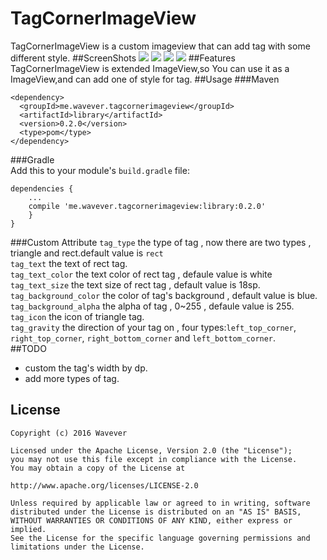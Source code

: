 # TagCornerImageView
TagCornerImageView is a custom imageview that can add tag with some different style.
##ScreenShots
![](http://ww4.sinaimg.cn/large/ace35ee1gw1f3dwmleqofj20740dqabe.jpg)
![](http://ww2.sinaimg.cn/large/ace35ee1gw1f3dwn9m8ydj20750dsmyj.jpg)
![](http://ww1.sinaimg.cn/large/ace35ee1gw1f3dwnfe2i0j20770dymyi.jpg)
![](http://ww4.sinaimg.cn/mw690/ace35ee1gw1f3dwpjv4dlj20790dumyj.jpg)
##Features
TagCornerImageView is extended ImageView,so You can use it as a ImageView,and can add one of style for tag.
##Usage
###Maven
```
<dependency>
  <groupId>me.wavever.tagcornerimageview</groupId>
  <artifactId>library</artifactId>
  <version>0.2.0</version>
  <type>pom</type>
</dependency>
```
###Gradle<br>
Add this to your module's `build.gradle` file:
```
dependencies {
    ...
    compile 'me.wavever.tagcornerimageview:library:0.2.0'
    }
}
```
###Custom Attribute
`tag_type` the type of tag , now there are two types , triangle and rect.default value is `rect`<br>
`tag_text` the text of rect tag.<br>
`tag_text_color` the text color of rect tag , defaule value is white<br>
`tag_text_size` the text size of rect tag , default value is 18sp.<br>
`tag_background_color` the color of tag's background , default value is blue.<br>
`tag_background_alpha` the alpha of tag , 0~255 , defaule value is 255.<br>
`tag_icon` the icon of triangle tag.<br>
`tag_gravity` the direction of your tag on , four types:`left_top_corner`,
`right_top_corner`,
`right_bottom_corner` and 
`left_bottom_corner`.<br>
##TODO
* custom the tag's width by dp.
* add more types of tag.
## License

    Copyright (c) 2016 Wavever

    Licensed under the Apache License, Version 2.0 (the "License");
    you may not use this file except in compliance with the License.
    You may obtain a copy of the License at

    http://www.apache.org/licenses/LICENSE-2.0

    Unless required by applicable law or agreed to in writing, software
    distributed under the License is distributed on an "AS IS" BASIS,
    WITHOUT WARRANTIES OR CONDITIONS OF ANY KIND, either express or implied.
    See the License for the specific language governing permissions and
    limitations under the License.
